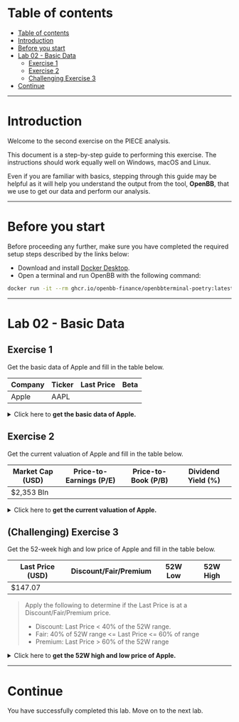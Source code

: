 # Table of contents

<!-- TOC -->

- [Table of contents](#table-of-contents)
- [Introduction](#introduction)
- [Before you start](#before-you-start)
- [Lab 02 - Basic Data](#lab-02---basic-data)
  - [Exercise 1](#exercise-1)
  - [Exercise 2](#exercise-2)
  - [Challenging Exercise 3](#challenging-exercise-3)
- [Continue](#continue)

<!-- /TOC -->
---
# Introduction

Welcome to the second exercise on the PIECE analysis.

This document is a step-by-step guide to performing this exercise. The instructions should work equally well on Windows, macOS and Linux.

Even if you are familiar with basics, stepping through this guide may be helpful as it will help you understand the output from the tool, **OpenBB**, that we use to get our data and perform our analysis.

---
# Before you start

Before proceeding any further, make sure you have completed the required setup steps described by the links below:
* Download and install [Docker Desktop](https://www.docker.com/products/docker-desktop).
* Open a terminal and run OpenBB with the following command:

```sh
docker run -it --rm ghcr.io/openbb-finance/openbbterminal-poetry:latest
```

---
# Lab 02 - Basic Data

## Exercise 1
Get the basic data of Apple and fill in the table below.

| Company | Ticker | Last Price | Beta |
|----|----|----|----|
| Apple | AAPL | | |

<details>
<summary> Click here to <strong>get the basic data of Apple.</strong></summary><br>

Solution will be published soon.

> Explanation: 

</details>

## Exercise 2
Get the current valuation of Apple and fill in the table below.

| Market Cap (USD) | Price-to-Earnings (P/E) | Price-to-Book (P/B) | Dividend Yield (%) |
|----|----|----|----|
| $2,353 Bln | | | |

<details>
<summary> Click here to <strong>get the current valuation of Apple.</strong></summary><br>

Solution will be published soon.

> Explanation: 
</details>

## (Challenging) Exercise 3
Get the 52-week high and low price of Apple and fill in the table below.

| Last Price (USD) | Discount/Fair/Premium | 52W Low | 52W High |
|----|----|----|----|
| $147.07 | | | |

> Apply the following to determine if the Last Price is at a Discount/Fair/Premium price.
> - Discount: Last Price < 40% of the 52W range.
> - Fair: 40% of 52W range <= Last Price <= 60% of range
> - Premium: Last Price > 60% of the 52W range

<details>
<summary> Click here to <strong>get the 52W high and low price of Apple.</strong></summary><br>

Solution will be published soon.

> Explanation: 
</details>

---
# Continue

You have successfully completed this lab. Move on to the next lab.
